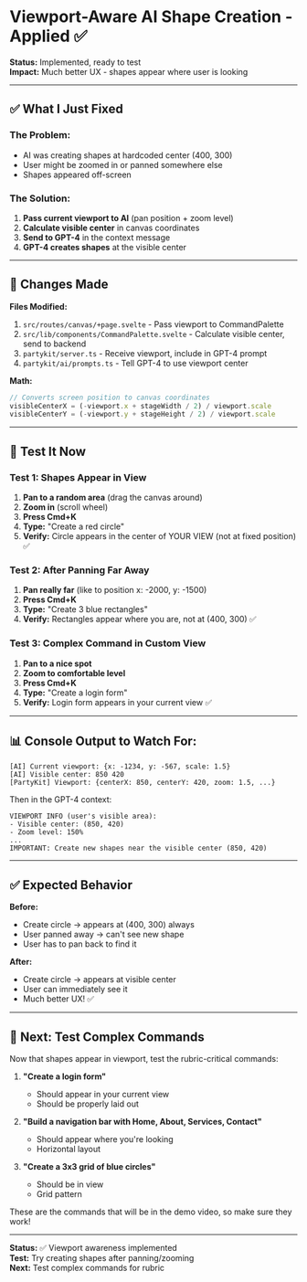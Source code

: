 # Viewport-Aware AI Shape Creation - Applied ✅

**Status:** Implemented, ready to test  
**Impact:** Much better UX - shapes appear where user is looking

---

## ✅ What I Just Fixed

### The Problem:
- AI was creating shapes at hardcoded center (400, 300)
- User might be zoomed in or panned somewhere else
- Shapes appeared off-screen

### The Solution:
1. **Pass current viewport to AI** (pan position + zoom level)
2. **Calculate visible center** in canvas coordinates
3. **Send to GPT-4** in the context message
4. **GPT-4 creates shapes** at the visible center

---

## 🔧 Changes Made

**Files Modified:**
1. `src/routes/canvas/+page.svelte` - Pass viewport to CommandPalette
2. `src/lib/components/CommandPalette.svelte` - Calculate visible center, send to backend
3. `partykit/server.ts` - Receive viewport, include in GPT-4 prompt
4. `partykit/ai/prompts.ts` - Tell GPT-4 to use viewport center

**Math:**
```typescript
// Converts screen position to canvas coordinates
visibleCenterX = (-viewport.x + stageWidth / 2) / viewport.scale
visibleCenterY = (-viewport.y + stageHeight / 2) / viewport.scale
```

---

## 🧪 Test It Now

### Test 1: Shapes Appear in View

1. **Pan to a random area** (drag the canvas around)
2. **Zoom in** (scroll wheel)
3. **Press Cmd+K**
4. **Type:** "Create a red circle"
5. **Verify:** Circle appears in the center of YOUR VIEW (not at fixed position) ✅

### Test 2: After Panning Far Away

1. **Pan really far** (like to position x: -2000, y: -1500)
2. **Press Cmd+K**
3. **Type:** "Create 3 blue rectangles"
4. **Verify:** Rectangles appear where you are, not at (400, 300) ✅

### Test 3: Complex Command in Custom View

1. **Pan to a nice spot**
2. **Zoom to comfortable level**
3. **Press Cmd+K**
4. **Type:** "Create a login form"
5. **Verify:** Login form appears in your current view ✅

---

## 📊 Console Output to Watch For:

```
[AI] Current viewport: {x: -1234, y: -567, scale: 1.5}
[AI] Visible center: 850 420
[PartyKit] Viewport: {centerX: 850, centerY: 420, zoom: 1.5, ...}
```

Then in the GPT-4 context:
```
VIEWPORT INFO (user's visible area):
- Visible center: (850, 420)
- Zoom level: 150%
...
IMPORTANT: Create new shapes near the visible center (850, 420)
```

---

## ✅ Expected Behavior

**Before:**
- Create circle → appears at (400, 300) always
- User panned away → can't see new shape
- User has to pan back to find it

**After:**
- Create circle → appears at visible center
- User can immediately see it
- Much better UX! ✅

---

## 🎯 Next: Test Complex Commands

Now that shapes appear in viewport, test the rubric-critical commands:

1. **"Create a login form"**
   - Should appear in your current view
   - Should be properly laid out
   
2. **"Build a navigation bar with Home, About, Services, Contact"**
   - Should appear where you're looking
   - Horizontal layout

3. **"Create a 3x3 grid of blue circles"**
   - Should be in view
   - Grid pattern

These are the commands that will be in the demo video, so make sure they work!

---

**Status:** ✅ Viewport awareness implemented  
**Test:** Try creating shapes after panning/zooming  
**Next:** Test complex commands for rubric

